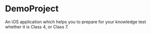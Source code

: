 # DemoProject
An iOS application which helps you to prepare for your knowledge test whether it is Class 4, or Class 7.
